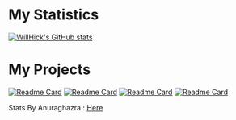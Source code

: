 # My Statistics 

[![WillHick's GitHub stats](https://github-readme-stats.vercel.app/api?username=WillHick&theme=github_dark&show_icons=true&hide_border=false)](https://github.com/WillHick)
# My Projects

[![Readme Card](https://github-readme-stats.vercel.app/api/pin/?username=WillHick&theme=dark&show_icons=true&hide_border=false&repo=SysWatch)](https://github.com/WillHick/SysWatch) [![Readme Card](https://github-readme-stats.vercel.app/api/pin/?username=WillHick&theme=dark&show_icons&hide_border=false&repo=SimplBattery)](https://github.com/WillHick/SimplBattery)
[![Readme Card](https://github-readme-stats.vercel.app/api/pin/?username=WillHick&theme=dark&show_icons=true&hide_border=false&repo=SysWatch-LiveFeed)](https://github.com/WillHick/SysWatch-LiveFeed) [![Readme Card](https://github-readme-stats.vercel.app/api/pin/?username=WillHick&theme=dark&show_icons=true&hide_border=false&repo=iCopied)](https://github.com/WillHick/iCopied)

<p align="left">Stats By Anuraghazra : <a href=https://github.com/anuraghazra/github-readme-stats>Here</a>
